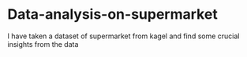 # Data-analysis-on-supermarket
I have taken a dataset of supermarket from kagel and find some crucial insights from the data
